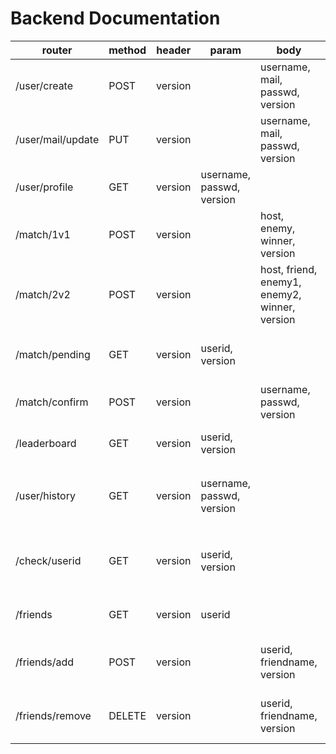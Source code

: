 # Backend Documentation
| router | method | header | param | body | description | response |
| ------ | ------ | ------ | ------ | ------ | ------ | ------ | 
| /user/create | POST | version ||username, mail, passwd, version | creates a user | `user_created`<br>`username_unique`<br>`username_too_short`<br>`mail_exists`
| /user/mail/update | PUT | version || username, mail, passwd, version | updates the users mail adress | `mail_updated`
| /user/profile | GET | version | username, passwd, version | | retrieves the user's profile | `auth`<br>`user_id`<br>`mail`
| /match/1v1 | POST | version || host, enemy, winner, version | starts a new 1v1 match | `match_started`
| /match/2v2 | POST | version || host, friend, enemy1, enemy2, winner, version | starts a new 2v2 match | `match_started`
| /match/pending | GET | version |userid, version || retrieves pending matches to confirm | `matches_received`<br>`matches.matchid`<br>`matches.hostname`<br>`matches.winner`<br>`matches.datetime`
| /match/confirm | POST | version || username, passwd, version | confirms a pending match | `matches_confirmed`
| /leaderboard | GET | version |userid, version || retrieves the leaderboard | `leaderboard.username`<br>`leaderboard.elo`<br>`leaderboard.isfriend`
| /user/history | GET | version |username, passwd, version || retrieves the user's history | `matches.host`<br>`matches.friend`<br>`matches.enemy1`<br>`matches.enemy2`<br>`matches.winner`<br>`matches.datetime`
| /check/userid | GET | version |userid, version || validates whether an userid exists or not | `userid_exists`
| /friends | GET | version | userid || retrieves the user's friendlist | `friends.friend`<br>`friends.friendname`
| /friends/add | POST | version || userid, friendname, version | adds a friend on the user's friendlist | `friend_added`
| /friends/remove | DELETE | version || userid, friendname, version | removes a friend from the user's friendlist | `friend_removed`
